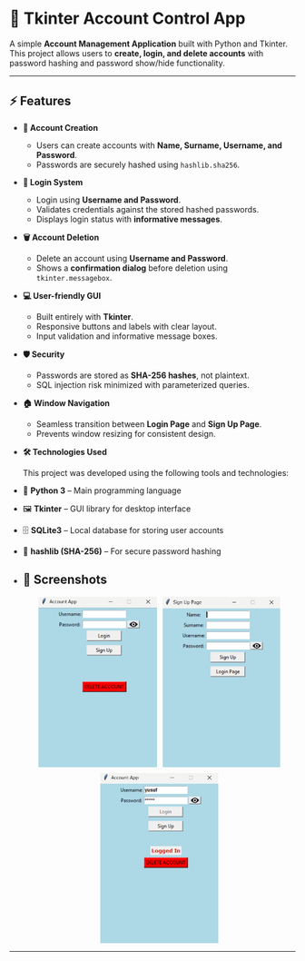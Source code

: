 # 📝 Tkinter Account Control App

A simple **Account Management Application** built with Python and Tkinter.  
This project allows users to **create, login, and delete accounts** with password hashing and password show/hide functionality.

---

## ⚡ Features

- **🔐 Account Creation**
  - Users can create accounts with **Name, Surname, Username, and Password**.
  - Passwords are securely hashed using `hashlib.sha256`.

- **🔑 Login System**
  - Login using **Username and Password**.
  - Validates credentials against the stored hashed passwords.
  - Displays login status with **informative messages**.

- **🗑 Account Deletion**
  - Delete an account using **Username and Password**.
  - Shows a **confirmation dialog** before deletion using `tkinter.messagebox`.

- **💻 User-friendly GUI**
  - Built entirely with **Tkinter**.
  - Responsive buttons and labels with clear layout.
  - Input validation and informative message boxes.

- **🛡 Security**
  - Passwords are stored as **SHA-256 hashes**, not plaintext.
  - SQL injection risk minimized with parameterized queries.

- **🏠 Window Navigation**
  - Seamless transition between **Login Page** and **Sign Up Page**.
  - Prevents window resizing for consistent design.
    
- **🛠 Technologies Used**

  This project was developed using the following tools and technologies:

- 🐍 **Python 3** – Main programming language
- 🖼 **Tkinter** – GUI library for desktop interface
- 🗄 **SQLite3** – Local database for storing user accounts
- 🔐 **hashlib (SHA-256)** – For secure password hashing
  
- ## 📸 Screenshots
   <div style="display: flex; gap: 10px; flex-wrap: wrap; justify-content: center;">
    <img alt="loginpage.png" src="https://github.com/yusuf-tufan/AccountSQLite/blob/master/screenshots/loginpage.png?raw=true" data-hpc="true" weight=500 height=300 class="Box-sc-g0xbh4-0 fzFXnm">
    <img src="https://github.com/yusuf-tufan/AccountSQLite/blob/master/screenshots/signuppage.png?raw=true" alt="Sign Up Page"  weight=500 height=300 border-radius: 5px;">
    <img alt="loginresult.png" src="https://github.com/yusuf-tufan/AccountSQLite/blob/master/screenshots/loginresult.png?raw=true" data-hpc="true" weight=500 height=300 class="Box-sc-g0xbh4-0 fzFXnm">
    </div>
  
---



